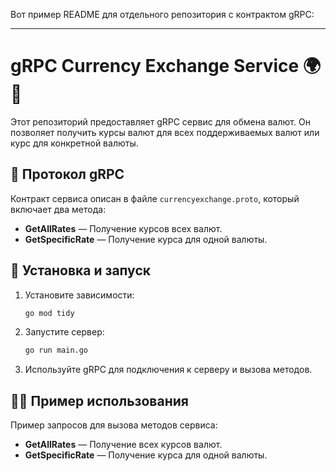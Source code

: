 Вот пример README для отдельного репозитория с контрактом gRPC:

---

# gRPC Currency Exchange Service 🌍💱

Этот репозиторий предоставляет gRPC сервис для обмена валют. Он позволяет получить курсы валют для всех поддерживаемых валют или курс для конкретной валюты.

## 📜 Протокол gRPC

Контракт сервиса описан в файле `currencyexchange.proto`, который включает два метода:

- **GetAllRates** — Получение курсов всех валют.
- **GetSpecificRate** — Получение курса для одной валюты.

## 🚀 Установка и запуск

1. Установите зависимости:
   ```bash
   go mod tidy
   ```

2. Запустите сервер:
   ```bash
   go run main.go
   ```

3. Используйте gRPC для подключения к серверу и вызова методов.

## 🧑‍💻 Пример использования

Пример запросов для вызова методов сервиса:

- **GetAllRates** — Получение всех курсов валют.
- **GetSpecificRate** — Получение курса для одной валюты.
